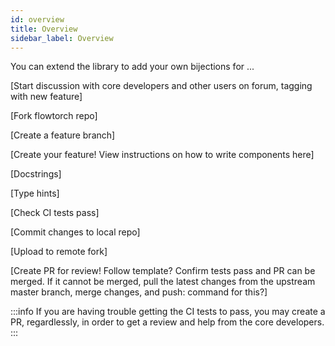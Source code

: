 ```yaml
---
id: overview
title: Overview
sidebar_label: Overview
---
```


You can extend the library to add your own bijections for ...

[Start discussion with core developers and other users on forum, tagging with new feature]

[Fork flowtorch repo]

[Create a feature branch]

[Create your feature! View instructions on how to write components here]

[Docstrings]

[Type hints]

[Check CI tests pass]

[Commit changes to local repo]

[Upload to remote fork]

[Create PR for review! Follow template? Confirm tests pass and PR can be merged. If it cannot be merged, pull the latest changes from the upstream master branch, merge changes, and push: command for this?]

:::info
If you are having trouble getting the CI tests to pass, you may create a PR, regardlessly, in order to get a review and help from the core developers.
:::
